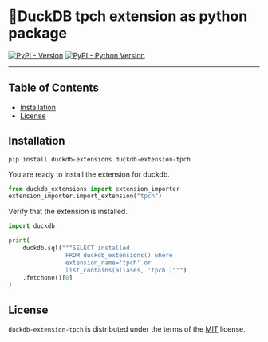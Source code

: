 # 🦆DuckDB tpch extension as python package

[![PyPI - Version](https://img.shields.io/pypi/v/duckdb-extension-tpch.svg)](https://pypi.org/project/duckdb-extension-tpch)
[![PyPI - Python Version](https://img.shields.io/pypi/pyversions/duckdb-extension-tpch.svg)](https://pypi.org/project/duckdb-extension-tpch)

-----

## Table of Contents

- [Installation](#installation)
- [License](#license)


## Installation
```console
pip install duckdb-extensions duckdb-extension-tpch
```
You are ready to install the extension for duckdb.
```python
from duckdb_extensions import extension_importer
extension_importer.import_extension("tpch")
```

Verify that the extension is installed.
```python
import duckdb

print(
    duckdb.sql("""SELECT installed
                FROM duckdb_extensions() where 
                extension_name='tpch' or 
                list_contains(aliases, 'tpch')""")
    .fetchone()[0]
)
```

## License

`duckdb-extension-tpch` is distributed under the terms of the [MIT](https://spdx.org/licenses/MIT.html) license.
